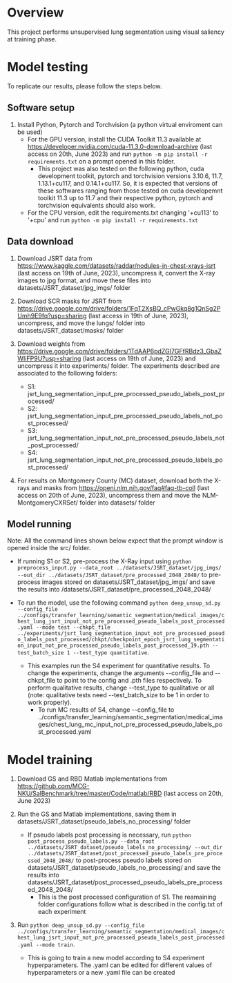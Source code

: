 # Overview
This project performs unsupervised lung segmentation using visual saliency at training phase.
# Model testing
To replicate our results, please follow the steps below.
## Software setup
1. Install Python, Pytorch and Torchvision (a python virtual enviroment can be used)
	- For the GPU version, install the CUDA Toolkit 11.3 available at https://developer.nvidia.com/cuda-11.3.0-download-archive (last access on 20th, June 2023) and run `python -m pip install -r requirements.txt` on a prompt opened in this folder.
		- This project was also tested on the following python, cuda development toolkit, pytorch and torchvision versions 3.10.6, 11.7, 1.13.1+cu117, and 0.14.1+cu117. So, it is expected that versions of these softwares ranging from those tested on cuda developemnt toolkit 11.3 up to 11.7 and their respective python, pytorch and torchvision equivalents should also work. 
	- For the CPU version, edit the requirements.txt changing '+cu113' to '+cpu' and run `python -m pip install -r requirements.txt`	 

## Data download
1. Download JSRT data from https://www.kaggle.com/datasets/raddar/nodules-in-chest-xrays-jsrt (last access on 19th of June, 2023), uncompress it, convert the X-ray images to jpg format, and move these files into datasets/JSRT_dataset/jpg_imgs/ folder

2. Download SCR masks for JSRT from https://drive.google.com/drive/folders/1FqT2XsBQ_cPwGkq8g1QnSg2PUmh9E9fq?usp=sharing (last access in 19th of June, 2023), uncompress, and move the lungs/ folder into datasets/JSRT_dataset/masks/ folder

3. Download weights from https://drive.google.com/drive/folders/1TdAAP6pdZGI7GFfRBdz3_GbaZWIiFP9U?usp=sharing  (last access on 19th of June, 2023) and uncompress it into experiments/ folder. The experiments described are associated to the following folders:
	- S1: jsrt_lung_segmentation_input_pre_processed_pseudo_labels_post_processed/
	- S2: jsrt_lung_segmentation_input_pre_processed_pseudo_labels_not_post_processed/
	- S3: jsrt_lung_segmentation_input_not_pre_processed_pseudo_labels_not_post_processed/ 
	- S4: jsrt_lung_segmentation_input_not_pre_processed_pseudo_labels_post_processed/

4. For results on Montgomery County (MC) dataset, download both the X-rays and masks from https://openi.nlm.nih.gov/faq#faq-tb-coll (last access on 20th of June, 2023), uncompress them and move the NLM-MontgomeryCXRSet/ folder into datasets/ folder

	
## Model running
Note: All the command lines shown below expect that the prompt window is opened inside the src/ folder. 

- If running S1 or S2, pre-process the X-Ray input using `python preprocess_input.py --data_root ../datasets/JSRT_dataset/jpg_imgs/ --out_dir ../datasets/JSRT_dataset/pre_processed_2048_2048/` to pre-process images stored on datasets/JSRT_dataset/jpg_imgs/ and save the results into /datasets/JSRT_dataset/pre_processed_2048_2048/

- To run the model, use the following command `python deep_unsup_sd.py --config_file ../configs/transfer_learning/semantic_segmentation/medical_images/chest_lung_jsrt_input_not_pre_processed_pseudo_labels_post_processed.yaml --mode test --chkpt_file ../experiments/jsrt_lung_segmentation_input_not_pre_processed_pseudo_labels_post_processed/chkpt/checkpoint_epoch_jsrt_lung_segmentation_input_not_pre_processed_pseudo_labels_post_processed_19.pth --test_batch_size 1 --test_type quantitative`.
	
	- This examples run the S4 experiment for quantitative results. To change the experiments, change the arguments --config_file and --chkpt_file to point to the config and .pth files respectively. To perform qualitative results, change --test_type to qualitative or all (note: qualitative tests need --test_batch_size to be 1 in order to work properly).
		- To run MC results of S4, change --config_file to ../configs/transfer_learning/semantic_segmentation/medical_images/chest_lung_mc_input_not_pre_processed_pseudo_labels_post_processed.yaml

# Model training
1.  Download GS and RBD Matlab implementations from https://github.com/MCG-NKU/SalBenchmark/tree/master/Code/matlab/RBD (last access on 20th, June 2023)
2. Run the GS and Matlab implementations, saving them in datasets/JSRT_dataset/pseudo_labels_no_processing/ folder
	- If pseudo labels post processing is necessary, run `python post_process_pseudo_labels.py --data_root ../datasets/JSRT_dataset/pseudo_labels_no_processing/ --out_dir ../datasets/JSRT_dataset/post_processed_pseudo_labels_pre_processed_2048_2048/` to post-process pseudo labels stored on datasets/JSRT_dataset/pseudo_labels_no_processing/ and save the results into datasets/JSRT_dataset/post_processed_pseudo_labels_pre_processed_2048_2048/
		- This is the post processed configuration of S1. The reamaining folder configurations follow what is described in the config.txt of each experiment

3. Run `python deep_unsup_sd.py --config_file ../configs/transfer_learning/semantic_segmentation/medical_images/chest_lung_jsrt_input_not_pre_processed_pseudo_labels_post_processed.yaml --mode train`.
	- This is going to train a new model according to S4 experiment hyperparameters. The .yaml can be edited for different values of hyperparameters or a new .yaml file can be created
